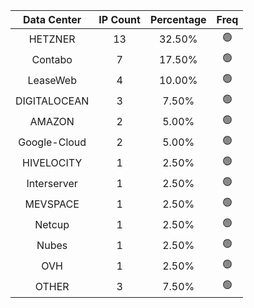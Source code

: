| Data Center | IP Count | Percentage | Freq |
|:------------:|:--------:|:-----------:|:-----:|
| HETZNER | 13 | 32.50% | 🟢 |
| Contabo | 7 | 17.50% | 🟢 |
| LeaseWeb | 4 | 10.00% | 🟢 |
| DIGITALOCEAN | 3 | 7.50% | 🟢 |
| AMAZON | 2 | 5.00% | 🟢 |
| Google-Cloud | 2 | 5.00% | 🟢 |
| HIVELOCITY | 1 | 2.50% | 🟢 |
| Interserver | 1 | 2.50% | 🟢 |
| MEVSPACE | 1 | 2.50% | 🟢 |
| Netcup | 1 | 2.50% | 🟢 |
| Nubes | 1 | 2.50% | 🟢 |
| OVH | 1 | 2.50% | 🟢 |
| OTHER | 3 | 7.50% | 🟢 |